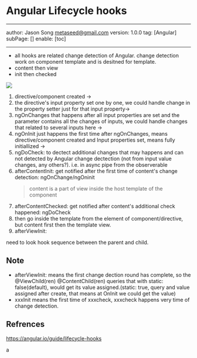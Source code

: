 # Angular Lifecycle hooks
---
author: Jason Song <metaseed@gmail.com>
version: 1.0.0
tag: [Angular]
subPage: []
enable: [toc]

---
* all hooks are related change detection of Angular. change detection work on component template and is desitned for template.
* content then view
* init then checked

![](https://lh4.googleusercontent.com/jqfQIpB5PJcoOn8n9fMW466u69Fs-kS4pKMzr3nKPmLRj_T730J9MB3kBRfaI9A_T3T5PFYOsjL0lSJkl_NifKbzhOJgkZKU5bQmiZhXwz8Tcu_uT6rsSlA8gFF5hl-YBRybh0RA)
1. directive/component created -> 
1. the directive's input property set one by one, we could handle change in the property setter just for that input property-> 
1. ngOnChanges that happens after all input properties are set and the parameter contains all the changes of inputs, we could handle changes that related to several inputs here ->
1. ngOnInit just happens the first time after ngOnChanges, means directive/component created and Input properties set, means fully initiallized ->
1. ngDoCheck: to dectect additional changes that may happens and can not detected by Angular change dectection (not from input value changes, any others?). i.e. in async pipe from the observerable 
1. afterContentInit: get notified after the first time of content's change detection: ngOnChange/ngOninit
   > content is a part of view inside the host template of the component
1. afterContentChecked: get notified after content's additional check happened: ngDoCheck
1. then go inside the template from the element of component/directive, but content first then the template view.
1. afterViewInit: 

need to look hook sequence between the parent and child.
## Note
* afterViewInit: means the first change dection round has complete, so the @ViewChild(ren) @ContentChild(ren) queries that with static: false(default), would get its value assigned.(static: true, query and value assigned after create, that means at OnInit we could get the value)
* xxxInit means the first time of xxxcheck, xxxcheck happens very time of change detection.



## Refrences
https://angular.io/guide/lifecycle-hooks



a
